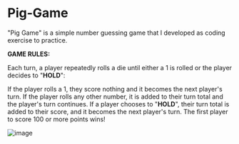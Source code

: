 # Pig-Game

"Pig Game" is a simple number guessing game that I developed as coding exercise to practice.

**GAME RULES:**

Each turn, a player repeatedly rolls a die until either a 1 is rolled or the player decides to "**HOLD**":

If the player rolls a 1, they score nothing and it becomes the next player's turn.
If the player rolls any other number, it is added to their turn total and the player's turn continues.
If a player chooses to "**HOLD**", their turn total is added to their score, and it becomes the next player's turn.
The first player to score 100 or more points wins!

![image](https://user-images.githubusercontent.com/65421302/98399742-bbadd380-2017-11eb-9e4b-ea466ebdfcc8.png)
